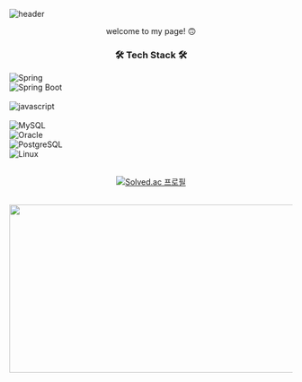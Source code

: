 ![header](https://capsule-render.vercel.app/api?type=venom&height=300&section=header&text=zzeon9&fontSize=90&theme=tokyonight&animation=fadeIn)
<div align="center">
  welcome to my page! 🙃
  
  ### 🛠️ Tech Stack 🛠️
<div style="display:flex; flex-direction:column; align-items:flex-start;">
  
  <img alt="Spring" src="https://img.shields.io/badge/Spring-6DB33F.svg?&style=square&logo=Spring&logoColor=white"/>
  <img alt="Spring Boot" src="https://img.shields.io/badge/SpringBoot-6DB33F.svg?&style=square&logo=SpringBoot&logoColor=white"/>
 <!-- <img alt="Java" src="https://img.shields.io/badge/Java-%23323330.svg?style=square&logo=java&logoColor=white"/> -->
  <br>
  <img alt="javascript" src="https://img.shields.io/badge/javascript-F7DF1E.svg?style=square&logo=javascript&logoColor=black"/>
  <br>
  <img alt="MySQL" src="https://img.shields.io/badge/MySQL-%2300f.svg?style=square&logo=MySQL&logoColor=white"/>
  <img alt="Oracle" src="https://img.shields.io/badge/Oracle-F80000.svg?style=square&logo=Oracle&logoColor=white"/>
  <img alt="PostgreSQL" src="https://img.shields.io/badge/PostgreSQL-4169E1.svg?style=square&logo=PostgreSQL&logoColor=white"/>
  <img alt="Linux" src="https://img.shields.io/badge/Linux-FCC624.svg?&style=square&logo=Linux&logoColor=black"/>
</div>
<br>

[![Solved.ac
프로필](http://mazassumnida.wtf/api/mini/generate_badge?boj=ecw1110)](https://solved.ac/ecw1110)

  <br>
<a href="https://github.com/devxb/gitanimals">
<img
  src="https://render.gitanimals.org/farms/zzeon9"
  width="600"
  height="300"
/>
</a>




</div>
